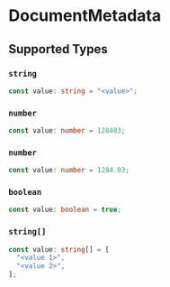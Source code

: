 # DocumentMetadata


## Supported Types

### `string`

```typescript
const value: string = "<value>";
```

### `number`

```typescript
const value: number = 128403;
```

### `number`

```typescript
const value: number = 1284.03;
```

### `boolean`

```typescript
const value: boolean = true;
```

### `string[]`

```typescript
const value: string[] = [
  "<value 1>",
  "<value 2>",
];
```

